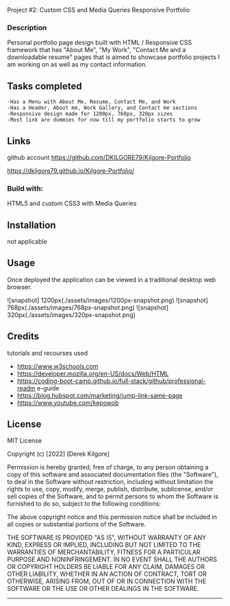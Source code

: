 Project #2: Custom CSS and Media Queries Responsive Portfolio

### Description
Personal portfolio page design built with HTML / Responsive CSS framework that has "About Me",  "My Work", "Contact Me and a downloadable resume" pages that is aimed to showcase portfolio projects I am working on as well as my contact information.


## Tasks completed
    -Has a Menu with About Me, Resume, Contact Me, and Work
    -Has a Header, About me, Work Gallery, and Contact me sections 
    -Responsive design made for 1200px, 768px, 320px sizes
    -Most link are dummies for now till my portfolio starts to grow
    
    
## Links

github account https://github.com/DKILGORE79/Kilgore-Portfolio

https://dkilgore79.github.io/Kilgore-Portfolio/

### Build with:

HTML5 and custom CSS3 with Media Queries

## Installation

not applicable


## Usage

Once deployed the application can be viewed in a traditional desktop web browser.


![snapshot] 1200px(./assets/images/1200px-snapshot.png)
![snapshot] 768px(./assets/images/768px-snapshot.png)
![snapshot] 320px(./assets/images/320px-snapshot.png)
## Credits

tutorials and recourses used
 - https://www.w3schools.com
 - https://developer.mozilla.org/en-US/docs/Web/HTML
 - https://coding-boot-camp.github.io/full-stack/github/professional-readm   e-guide
 - https://blog.hubspot.com/marketing/jump-link-same-page
 - https://www.youtube.com/kepowob

## License

MIT License

Copyright (c) [2022] [Derek Kilgore]

Permission is hereby granted, free of charge, to any person obtaining a copy
of this software and associated documentation files (the "Software"), to deal
in the Software without restriction, including without limitation the rights
to use, copy, modify, merge, publish, distribute, sublicense, and/or sell
copies of the Software, and to permit persons to whom the Software is
furnished to do so, subject to the following conditions:

The above copyright notice and this permission notice shall be included in all
copies or substantial portions of the Software.

THE SOFTWARE IS PROVIDED "AS IS", WITHOUT WARRANTY OF ANY KIND, EXPRESS OR
IMPLIED, INCLUDING BUT NOT LIMITED TO THE WARRANTIES OF MERCHANTABILITY,
FITNESS FOR A PARTICULAR PURPOSE AND NONINFRINGEMENT. IN NO EVENT SHALL THE
AUTHORS OR COPYRIGHT HOLDERS BE LIABLE FOR ANY CLAIM, DAMAGES OR OTHER
LIABILITY, WHETHER IN AN ACTION OF CONTRACT, TORT OR OTHERWISE, ARISING FROM,
OUT OF OR IN CONNECTION WITH THE SOFTWARE OR THE USE OR OTHER DEALINGS IN THE
SOFTWARE.

---

